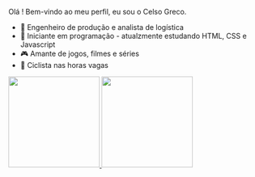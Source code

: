 
Olá ! Bem-vindo ao meu perfil, eu sou o Celso Greco. 

- 🔭 Engenheiro de produção e analista de logística
- 🌱 Iniciante em programação - atualzmente estudando HTML, CSS e Javascript
- 🎮 Amante de jogos, filmes e séries
- 🚴 Ciclista nas horas vagas

<div align="left">
  <a href="https://github.com/Greco1808">
  <img height="180em" src="https://github-readme-stats.vercel.app/api?username=Greco1808&show_icons=true&theme=dracula&include_all_commits=true&count_private=true"/>
  <img height="180em" src="https://github-readme-stats.vercel.app/api/top-langs/?username=rafaballerini&layout=compact&langs_count=7&theme=dracula"/>
</div>

